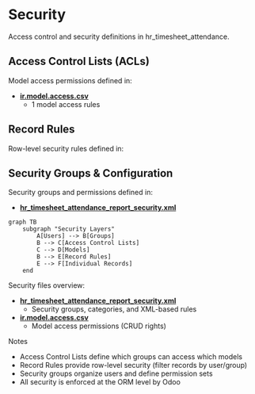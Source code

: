 # Security

Access control and security definitions in hr_timesheet_attendance.

## Access Control Lists (ACLs)

Model access permissions defined in:
- **[ir.model.access.csv](../hr_timesheet_attendance/security/ir.model.access.csv)**
  - 1 model access rules

## Record Rules

Row-level security rules defined in:

## Security Groups & Configuration

Security groups and permissions defined in:
- **[hr_timesheet_attendance_report_security.xml](../hr_timesheet_attendance/security/hr_timesheet_attendance_report_security.xml)**

```mermaid
graph TB
    subgraph "Security Layers"
        A[Users] --> B[Groups]
        B --> C[Access Control Lists]
        C --> D[Models]
        B --> E[Record Rules]
        E --> F[Individual Records]
    end
```

Security files overview:
- **[hr_timesheet_attendance_report_security.xml](../hr_timesheet_attendance/security/hr_timesheet_attendance_report_security.xml)**
  - Security groups, categories, and XML-based rules
- **[ir.model.access.csv](../hr_timesheet_attendance/security/ir.model.access.csv)**
  - Model access permissions (CRUD rights)

Notes
- Access Control Lists define which groups can access which models
- Record Rules provide row-level security (filter records by user/group)
- Security groups organize users and define permission sets
- All security is enforced at the ORM level by Odoo
